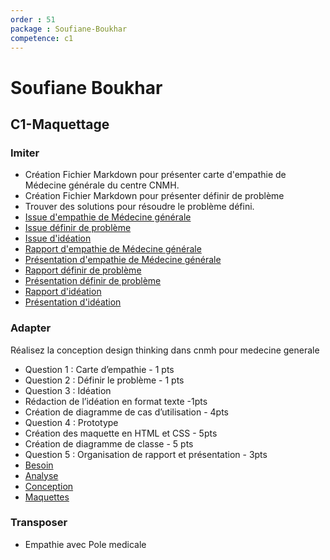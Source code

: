 ```yaml
---
order : 51
package : Soufiane-Boukhar
competence: c1
---
```


# Soufiane Boukhar 

## C1-Maquettage

### Imiter

- Création Fichier Markdown pour présenter carte d'empathie de Médecine générale du centre CNMH.
- Création Fichier Markdown pour présenter définir de problème
- Trouver des solutions pour résoudre le problème défini.
- [Issue d'empathie de Médecine générale](https://github.com/cnmh/besoin/issues/114)
- [Issue définir de problème](https://github.com/cnmh/besoin/issues/2)
- [Issue d'idéation](https://github.com/cnmh/besoin/issues/3)
- [Rapport d'empathie de Médecine générale](https://cnmh.github.io/besoin/empathie-medecine-generale/rapport.html)
- [Présentation d'empathie de Médecine générale](https://cnmh.github.io/besoin/empathie-medecine-generale/presentation.html#/)
- [Rapport définir de problème](https://cnmh.github.io/besoin/definir-probleme/rapport.html)
- [Présentation définir de problème](https://cnmh.github.io/besoin/definir-probleme/presentation.html#/)
- [Rapport d'idéation](https://cnmh.github.io/besoin/ideation/rapport.html)
- [Présentation d'idéation](https://cnmh.github.io/besoin/ideation/presentation.html#/)
 
### Adapter

Réalisez la conception design thinking dans cnmh pour medecine generale

- Question 1 : Carte d’empathie - 1 pts
- Question 2 : Définir le problème  - 1 pts
- Question 3 : Idéation
- Rédaction de l’idéation en format texte  -1pts
- Création de diagramme de cas d’utilisation - 4pts
- Question 4 : Prototype 
- Création des maquette en HTML et CSS - 5pts
- Création de diagramme de classe - 5 pts
- Question 5 : Organisation de rapport et présentation - 3pts
- [Besoin](https://github.com/Soufiane-Boukhar/besoin)
- [Analyse](https://github.com/Soufiane-Boukhar/analyse)
- [Conception](https://github.com/soufiane-solicode/conception)
- [Maquettes](https://github.com/Soufiane-Boukhar/maquettage)

### Transposer

- Empathie avec Pole medicale